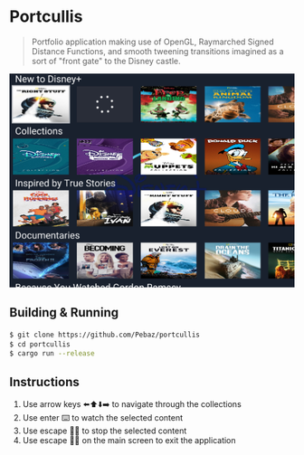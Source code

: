 # Portcullis

> Portfolio application making use of OpenGL, Raymarched Signed Distance
Functions, and smooth tweening transitions imagined as a sort of "front gate" to
the Disney castle.

![Application Screenshot](res/img/Screenshot.png)

## Building & Running

```bash
$ git clone https://github.com/Pebaz/portcullis
$ cd portcullis
$ cargo run --release
```

## Instructions

1. Use arrow keys ⬅️⬆️⬇️➡️ to navigate through the collections
2. Use enter ⌨️ to watch the selected content
3. Use escape 🏃‍♂️ to stop the selected content
4. Use escape 🏃‍♂️ on the main screen to exit the application